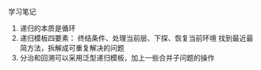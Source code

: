 学习笔记
1. 递归的本质是循环
2. 递归模板四要素： 终结条件、处理当前层、下探、恢复当前环境
    找到最近最简方法，拆解成可重复解决的问题
3. 分治和回溯可以采用泛型递归模板，加上一些合并子问题的操作